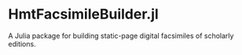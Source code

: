 # HmtFacsimileBuilder.jl

A Julia package for building static-page digital facsimiles of scholarly editions.
